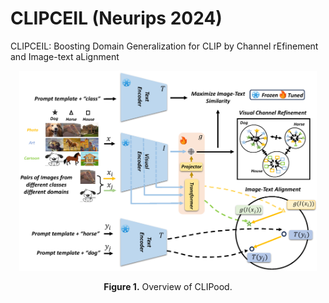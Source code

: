 # CLIPCEIL (Neurips 2024)
CLIPCEIL: Boosting Domain Generalization for CLIP by Channel rEfinement and Image-text aLignment
<p align="center">
<img src=".\figs\overview.png" height = "320" alt="" align=center />
<br><br>
<b>Figure 1.</b> Overview of CLIPood.
</p>
